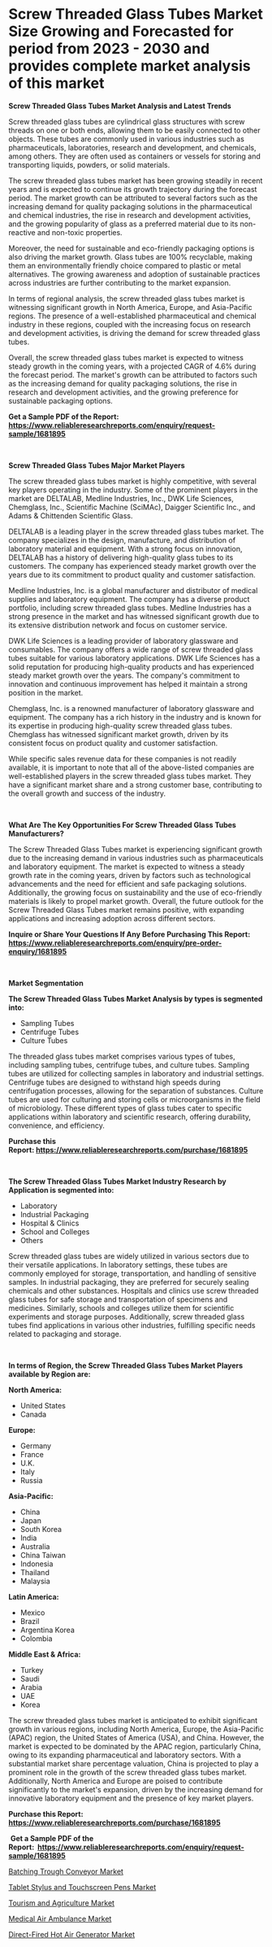 <p><h1>Screw Threaded Glass Tubes Market Size Growing and Forecasted for period from 2023 - 2030 and provides complete market analysis of this market</h1></p><p><strong>Screw Threaded Glass Tubes Market Analysis and Latest Trends</strong></p>
<p><p>Screw threaded glass tubes are cylindrical glass structures with screw threads on one or both ends, allowing them to be easily connected to other objects. These tubes are commonly used in various industries such as pharmaceuticals, laboratories, research and development, and chemicals, among others. They are often used as containers or vessels for storing and transporting liquids, powders, or solid materials.</p><p>The screw threaded glass tubes market has been growing steadily in recent years and is expected to continue its growth trajectory during the forecast period. The market growth can be attributed to several factors such as the increasing demand for quality packaging solutions in the pharmaceutical and chemical industries, the rise in research and development activities, and the growing popularity of glass as a preferred material due to its non-reactive and non-toxic properties.</p><p>Moreover, the need for sustainable and eco-friendly packaging options is also driving the market growth. Glass tubes are 100% recyclable, making them an environmentally friendly choice compared to plastic or metal alternatives. The growing awareness and adoption of sustainable practices across industries are further contributing to the market expansion.</p><p>In terms of regional analysis, the screw threaded glass tubes market is witnessing significant growth in North America, Europe, and Asia-Pacific regions. The presence of a well-established pharmaceutical and chemical industry in these regions, coupled with the increasing focus on research and development activities, is driving the demand for screw threaded glass tubes.</p><p>Overall, the screw threaded glass tubes market is expected to witness steady growth in the coming years, with a projected CAGR of 4.6% during the forecast period. The market's growth can be attributed to factors such as the increasing demand for quality packaging solutions, the rise in research and development activities, and the growing preference for sustainable packaging options.</p></p>
<p><strong>Get a Sample PDF of the Report:&nbsp; <a href="https://www.reliableresearchreports.com/enquiry/request-sample/1681895">https://www.reliableresearchreports.com/enquiry/request-sample/1681895</a></strong></p>
<p>&nbsp;</p>
<p><strong>Screw Threaded Glass Tubes Major Market Players</strong></p>
<p><p>The screw threaded glass tubes market is highly competitive, with several key players operating in the industry. Some of the prominent players in the market are DELTALAB, Medline Industries, Inc., DWK Life Sciences, Chemglass, Inc., Scientific Machine (SciMAc), Daigger Scientific Inc., and Adams & Chittenden Scientific Glass.</p><p>DELTALAB is a leading player in the screw threaded glass tubes market. The company specializes in the design, manufacture, and distribution of laboratory material and equipment. With a strong focus on innovation, DELTALAB has a history of delivering high-quality glass tubes to its customers. The company has experienced steady market growth over the years due to its commitment to product quality and customer satisfaction.</p><p>Medline Industries, Inc. is a global manufacturer and distributor of medical supplies and laboratory equipment. The company has a diverse product portfolio, including screw threaded glass tubes. Medline Industries has a strong presence in the market and has witnessed significant growth due to its extensive distribution network and focus on customer service.</p><p>DWK Life Sciences is a leading provider of laboratory glassware and consumables. The company offers a wide range of screw threaded glass tubes suitable for various laboratory applications. DWK Life Sciences has a solid reputation for producing high-quality products and has experienced steady market growth over the years. The company's commitment to innovation and continuous improvement has helped it maintain a strong position in the market.</p><p>Chemglass, Inc. is a renowned manufacturer of laboratory glassware and equipment. The company has a rich history in the industry and is known for its expertise in producing high-quality screw threaded glass tubes. Chemglass has witnessed significant market growth, driven by its consistent focus on product quality and customer satisfaction.</p><p>While specific sales revenue data for these companies is not readily available, it is important to note that all of the above-listed companies are well-established players in the screw threaded glass tubes market. They have a significant market share and a strong customer base, contributing to the overall growth and success of the industry.</p></p>
<p>&nbsp;</p>
<p><strong>What Are The Key Opportunities For Screw Threaded Glass Tubes Manufacturers?</strong></p>
<p><p>The Screw Threaded Glass Tubes market is experiencing significant growth due to the increasing demand in various industries such as pharmaceuticals and laboratory equipment. The market is expected to witness a steady growth rate in the coming years, driven by factors such as technological advancements and the need for efficient and safe packaging solutions. Additionally, the growing focus on sustainability and the use of eco-friendly materials is likely to propel market growth. Overall, the future outlook for the Screw Threaded Glass Tubes market remains positive, with expanding applications and increasing adoption across different sectors.</p></p>
<p><strong>Inquire or Share Your Questions If Any Before Purchasing This Report: <a href="https://www.reliableresearchreports.com/enquiry/pre-order-enquiry/1681895">https://www.reliableresearchreports.com/enquiry/pre-order-enquiry/1681895</a></strong></p>
<p>&nbsp;</p>
<p><strong>Market Segmentation</strong></p>
<p><strong>The Screw Threaded Glass Tubes Market Analysis by types is segmented into:</strong></p>
<p><ul><li>Sampling Tubes</li><li>Centrifuge Tubes</li><li>Culture Tubes</li></ul></p>
<p><p>The threaded glass tubes market comprises various types of tubes, including sampling tubes, centrifuge tubes, and culture tubes. Sampling tubes are utilized for collecting samples in laboratory and industrial settings. Centrifuge tubes are designed to withstand high speeds during centrifugation processes, allowing for the separation of substances. Culture tubes are used for culturing and storing cells or microorganisms in the field of microbiology. These different types of glass tubes cater to specific applications within laboratory and scientific research, offering durability, convenience, and efficiency.</p></p>
<p><strong>Purchase this Report:&nbsp;<a href="https://www.reliableresearchreports.com/purchase/1681895">https://www.reliableresearchreports.com/purchase/1681895</a></strong></p>
<p>&nbsp;</p>
<p><strong>The Screw Threaded Glass Tubes Market Industry Research by Application is segmented into:</strong></p>
<p><ul><li>Laboratory</li><li>Industrial Packaging</li><li>Hospital & Clinics</li><li>School and Colleges</li><li>Others</li></ul></p>
<p><p>Screw threaded glass tubes are widely utilized in various sectors due to their versatile applications. In laboratory settings, these tubes are commonly employed for storage, transportation, and handling of sensitive samples. In industrial packaging, they are preferred for securely sealing chemicals and other substances. Hospitals and clinics use screw threaded glass tubes for safe storage and transportation of specimens and medicines. Similarly, schools and colleges utilize them for scientific experiments and storage purposes. Additionally, screw threaded glass tubes find applications in various other industries, fulfilling specific needs related to packaging and storage.</p></p>
<p>&nbsp;</p>
<p><strong>In terms of Region, the Screw Threaded Glass Tubes Market Players available by Region are:</strong></p>
<p>
    <p> <strong> North America: </strong>
        <ul>
            <li>United States</li>
            <li>Canada</li>
        </ul>
        </p> 
    <p> <strong> Europe: </strong>
        <ul>
            <li>Germany</li>
            <li>France</li>
            <li>U.K.</li>
            <li>Italy</li>
            <li>Russia</li>
        </ul>
        </p> 
    <p> <strong> Asia-Pacific: </strong>
        <ul>
            <li>China</li>
            <li>Japan</li>
            <li>South Korea</li>
            <li>India</li>
            <li>Australia</li>
            <li>China Taiwan</li>
            <li>Indonesia</li>
            <li>Thailand</li>
            <li>Malaysia</li>
        </ul>
        </p> 
    <p> <strong> Latin America: </strong>
        <ul>
            <li>Mexico</li>
            <li>Brazil</li>
            <li>Argentina Korea</li>
            <li>Colombia</li>
        </ul>
        </p> 
    <p> <strong> Middle East & Africa: </strong>
        <ul>
            <li>Turkey</li>
            <li>Saudi</li>
            <li>Arabia</li>
            <li>UAE</li>
            <li>Korea</li>
        </ul>
    </p>
    </p>
<p><p>The screw threaded glass tubes market is anticipated to exhibit significant growth in various regions, including North America, Europe, the Asia-Pacific (APAC) region, the United States of America (USA), and China. However, the market is expected to be dominated by the APAC region, particularly China, owing to its expanding pharmaceutical and laboratory sectors. With a substantial market share percentage valuation, China is projected to play a prominent role in the growth of the screw threaded glass tubes market. Additionally, North America and Europe are poised to contribute significantly to the market's expansion, driven by the increasing demand for innovative laboratory equipment and the presence of key market players.</p></p>
<p><strong>Purchase this Report: <a href="https://www.reliableresearchreports.com/purchase/1681895">https://www.reliableresearchreports.com/purchase/1681895</a></strong></p>
<p>&nbsp;<strong>Get a Sample PDF of the Report:&nbsp;&nbsp;<a href="https://www.reliableresearchreports.com/enquiry/request-sample/1681895">https://www.reliableresearchreports.com/enquiry/request-sample/1681895</a></strong></p>
<p><strong></strong></p>
<p><p><a href="https://www.linkedin.com/pulse/batching-trough-conveyor-market-insights-players/">Batching Trough Conveyor Market</a></p><p><a href="https://www.linkedin.com/pulse/tablet-stylus-touchscreen-pens-market-challenges/">Tablet Stylus and Touchscreen Pens Market</a></p><p><a href="https://medium.com/@royallittel2023/tourism-and-agriculture-market-size-cagr-trends-2024-2030-d6cdc1cd2972">Tourism and Agriculture Market</a></p><p><a href="https://medium.com/@brayanborer/medical-air-ambulance-market-competitive-analysis-market-trends-and-forecast-to-2030-df99214f15a4">Medical Air Ambulance Market</a></p><p><a href="https://www.linkedin.com/pulse/direct-fired-hot-air-generator-market-insights-players/">Direct-Fired Hot Air Generator Market</a></p></p>